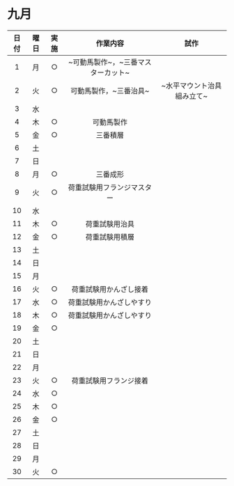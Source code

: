 # 九月
| 日付 | 曜日 | 実施 | 作業内容 |試作|
| :--: | :--: | :--: | :--: | :--: |
| 1 | 月 | ○ |~可動馬製作~，~三番マスターカット~|
| 2 | 火 | ○ |可動馬製作，~三番治具~|~水平マウント治具組み立て~|
| 3 | 水 | | | |
| 4 | 木 | ○ |可動馬製作|
| 5 | 金 | ○ |三番積層|
| 6 | 土 | | |
| 7 | 日 | | |
| 8 | 月 | ○ |三番成形|
| 9 | 火 | ○ |荷重試験用フランジマスター|
| 10 | 水 | | ||
| 11 | 木 | ○ |荷重試験用治具|
| 12 | 金 | ○ |荷重試験用積層|
| 13 | 土 | | |
| 14 | 日 | | |
| 15 | 月 | | |
| 16 | 火 | ○ |荷重試験用かんざし接着|
| 17 | 水 | ○ |荷重試験用かんざしやすり|
| 18 | 木 | ○ |荷重試験用かんざしやすり|
| 19 | 金 | ○ ||
| 20 | 土 | | |
| 21 | 日 | | |
| 22 | 月 | | |
| 23 | 火 | ○ |荷重試験用フランジ接着|
| 24 | 水 | ○ | |
| 25 | 木 | ○ |
| 26 | 金 | ○ | |
| 27 | 土 | | |
| 28 | 日 | | |
| 29 | 月 | | |
| 30 | 火 | ○ | |
